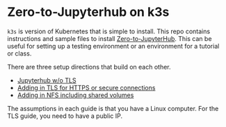 # Zero-to-Jupyterhub on k3s

`k3s` is version of Kubernetes that is simple to install. This repo contains instructions and sample files to install [Zero-to-JupyterHub](https://zero-to-jupyterhub.readthedocs.io/en/latest/). This can be useful for setting up a testing environment or an environment for a tutorial or class.

There are three setup directions that build on each other. 
* [Jupyterhub w/o TLS](basic/README.md)
* [Adding in TLS for HTTPS or secure connections](basic-with-ssh/README.md)
* [Adding in NFS including shared volumes](basic-with-nfs-volumes/README.md)

The assumptions in each guide is that you have a Linux computer. For the TLS guide, you need to have a public IP.